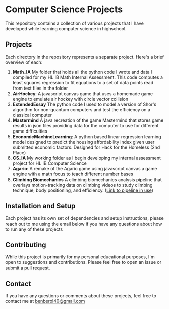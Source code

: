 # Computer Science Projects

This repository contains a collection of various projects that I have developed while learning computer science in highschool.

## Projects

Each directory in the repository represents a separate project. Here's a brief overview of each:

1. **Math_IA** My folder that holds all the python code I wrote and data I compiled for my HL IB Math Internal Assessment. This code computes a least squares regression to fit equations to a set of data points read from text files in the folder
2. **AirHockey**: A javascript canvas game that uses a homemade game engine to emulate air hockey with circle vector collision
3. **ExtendedEssay** The python code I used to model a version of Shor's algorithm for non-quantum computers and test the efficiency on a classical computer
4. **Mastermind** A java recreation of the game Mastermind that stores game results in json files providing data for the computer to use for different game difficulties
5. **EconomicMachineLearning**: A python based linear regression learning model designed to predict the housing affordability index given user submitted economic factors. Designed for Hack for the Homeless (2nd Place)
6. **CS_IA** My working folder as I begin developing my internal assessment project for HL IB Computer Science
7. **Agario**: A remake of the Agario game using javascript canvas a game engine with a math focus to teach different number bases 
8. **Climbing Biomechanics** A climbing biomechanics analysis pipeline that overlays motion-tracking data on climbing videos to study climbing technique, body positioning, and efficiency. ([Link to pipeline in use](https://youtu.be/EXuvL7wGgsc))


## Installation and Setup

Each project has its own set of dependencies and setup instructions, please reach out to me using the email below if you have any questions about how to run any of these projects

## Contributing

While this project is primarily for my personal educational purposes, I'm open to suggestions and contributions. Please feel free to open an issue or submit a pull request.

## Contact

If you have any questions or comments about these projects, feel free to contact me at [benberol40@gmail.com](mailto:benberol40@gmail.com)
